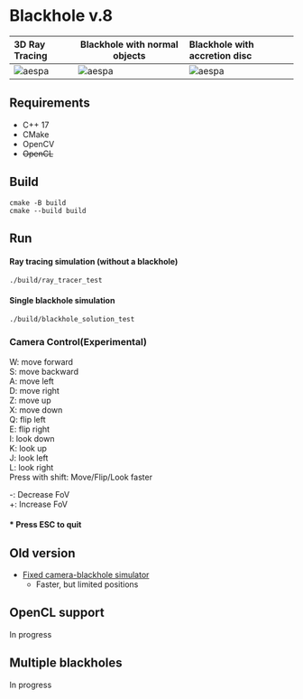 # Blackhole v.8

| 3D Ray Tracing                | Blackhole with normal objects | Blackhole with accretion disc |
|:------------------------------|-------------------------------|:------------------------------|
| ![aespa](output/3d_simul.gif) | ![aespa](output/aespa.gif)    | ![aespa](output/travel.gif)   |

## Requirements
* C++ 17
* CMake
* OpenCV
* ~~OpenCL~~

## Build
```
cmake -B build
cmake --build build
```

## Run
#### Ray tracing simulation (without a blackhole)
```
./build/ray_tracer_test
```
#### Single blackhole simulation
```
./build/blackhole_solution_test
```

### Camera Control(Experimental)
W: move forward  
S: move backward  
A: move left  
D: move right  
Z: move up  
X: move down  
Q: flip left  
E: flip right  
I: look down  
K: look up  
J: look left  
L: look right  
Press with shift: Move/Flip/Look faster  

-: Decrease FoV  
+: Increase FoV  

#### * Press ESC to quit

## Old version
* [Fixed camera-blackhole simulator](https://github.com/lackhole/blackhole_6)
  * Faster, but limited positions

## OpenCL support
In progress

## Multiple blackholes
In progress
